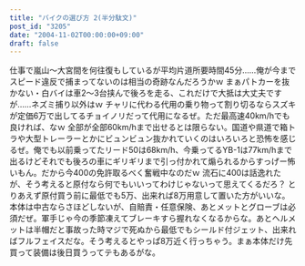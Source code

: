 ```yaml
---
title: "バイクの選び方 2(半分駄文)"
post_id: "3205"
date: "2004-11-02T00:00:00+09:00"
draft: false
---
```



仕事で嵐山～大宮間を何往復もしているが平均片道所要時間45分……俺が今までスピード違反で捕まってないのは相当の奇跡なんだろうかｗ まぁパトカーを抜かない・白バイは車2～3台挟んで後ろを走る、これだけで大抵は大丈夫ですが……ネズミ捕り以外はｗ  チャリに代わる代用の乗り物って割り切るならスズキが定価6万で出してるチョイノリだって代用になるぜ。ただ最高速40km/hでも良ければ、なｗ 全部が全部60km/hまで出せるとは限らない。国道や県道で箱トラや大型トレーラーとかにビュンビュン抜かれていくのはいろいろと恐怖を感じるぜ。俺でも以前乗ってたリード50は68km/h、今乗ってるYB-1は77km/hまで出るけどそれでも後ろの車にギリギリまで引っ付かれて煽られるからすっげー怖いもん。だから今400の免許取るべく奮戦中なのだｗ 流石に400は話逸れたが、そう考えると原付なら何でもいいってわけじゃないって思えてくるだろ？ とりあえず原付買う前に最低でも5万、出来れば8万用意して置いた方がいいな。本体は中古ならさほどしないが、自賠責・任意保険、あとメットとグローブは必須だぜ。軍手じゃ今の季節凍えてブレーキすら握れなくなるからな。あとヘルメットは半帽だと事故った時マジで死ぬから最低でもシールド付ジェット、出来ればフルフェイスだな。そう考えるとやっぱ8万近く行っちゃう。まぁ本体だけ先買って装備は後日買うってテもあるがな。
